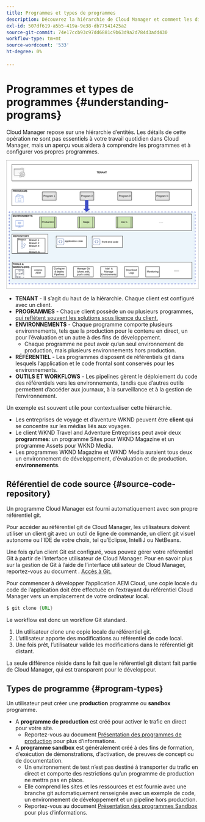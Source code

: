 ```yaml
---
title: Programmes et types de programmes
description: Découvrez la hiérarchie de Cloud Manager et comment les différents types de programmes s’intègrent dans sa structure et en quoi ils diffèrent.
exl-id: 507df619-a5b5-419a-9e38-db77541425a2
source-git-commit: 74e17ccb93c97dd6881c9b63d9a2d784d3add430
workflow-type: tm+mt
source-wordcount: '533'
ht-degree: 0%

---
```



# Programmes et types de programmes {#understanding-programs}

Cloud Manager repose sur une hiérarchie d’entités. Les détails de cette opération ne sont pas essentiels à votre travail quotidien dans Cloud Manager, mais un aperçu vous aidera à comprendre les programmes et à configurer vos propres programmes.

![Hiérarchie de Cloud Manager](assets/program-types1.png)

* **TENANT** - Il s’agit du haut de la hiérarchie. Chaque client est configuré avec un client.
* **PROGRAMMES** - Chaque client possède un ou plusieurs programmes, [qui reflètent souvent les solutions sous licence du client.](introduction-production-programs.md)
* **ENVIRONNEMENTS** - Chaque programme comporte plusieurs environnements, tels que la production pour le contenu en direct, un pour l’évaluation et un autre à des fins de développement.
   * Chaque programme ne peut avoir qu’un seul environnement de production, mais plusieurs environnements hors production.
* **RÉFÉRENTIEL** - Les programmes disposent de référentiels git dans lesquels l’application et le code frontal sont conservés pour les environnements.
* **OUTILS ET WORKFLOWS** - Les pipelines gèrent le déploiement du code des référentiels vers les environnements, tandis que d’autres outils permettent d’accéder aux journaux, à la surveillance et à la gestion de l’environnement.

Un exemple est souvent utile pour contextualiser cette hiérarchie.

* Les entreprises de voyage et d’aventure WKND peuvent être **client** qui se concentre sur les médias liés aux voyages.
* Le client WKND Travel and Adventure Entreprises peut avoir deux **programmes**: un programme Sites pour WKND Magazine et un programme Assets pour WKND Media.
* Les programmes WKND Magazine et WKND Media auraient tous deux un environnement de développement, d’évaluation et de production. **environnements**.

## Référentiel de code source {#source-code-repository}

Un programme Cloud Manager est fourni automatiquement avec son propre référentiel git.

Pour accéder au référentiel git de Cloud Manager, les utilisateurs doivent utiliser un client git avec un outil de ligne de commande, un client git visuel autonome ou l’IDE de votre choix, tel qu’Eclipse, IntelliJ ou NetBeans.

Une fois qu’un client Git est configuré, vous pouvez gérer votre référentiel Git à partir de l’interface utilisateur de Cloud Manager. Pour en savoir plus sur la gestion de Git à l’aide de l’interface utilisateur de Cloud Manager, reportez-vous au document . [Accès à Git.](/help/implementing/cloud-manager/managing-code/accessing-repos.md)

Pour commencer à développer l’application AEM Cloud, une copie locale du code de l’application doit être effectuée en l’extrayant du référentiel Cloud Manager vers un emplacement de votre ordinateur local.

```java
$ git clone {URL}
```

Le workflow est donc un workflow Git standard.

1. Un utilisateur clone une copie locale du référentiel git.
1. L’utilisateur apporte des modifications au référentiel de code local.
1. Une fois prêt, l’utilisateur valide les modifications dans le référentiel git distant.

La seule différence réside dans le fait que le référentiel git distant fait partie de Cloud Manager, qui est transparent pour le développeur.

## Types de programme {#program-types}

Un utilisateur peut créer une **production** programme ou **sandbox** programme.

* A **programme de production** est créé pour activer le trafic en direct pour votre site.
   * Reportez-vous au document [Présentation des programmes de production](/help/implementing/cloud-manager/getting-access-to-aem-in-cloud/introduction-production-programs.md) pour plus d’informations.
* A **programme sandbox** est généralement créé à des fins de formation, d’exécution de démonstrations, d’activation, de preuves de concept ou de documentation.
   * Un environnement de test n’est pas destiné à transporter du trafic en direct et comporte des restrictions qu’un programme de production ne mettra pas en place.
   * Elle comprend les sites et les ressources et est fournie avec une branche git automatiquement renseignée avec un exemple de code, un environnement de développement et un pipeline hors production.
   * Reportez-vous au document [Présentation des programmes Sandbox](/help/implementing/cloud-manager/getting-access-to-aem-in-cloud/introduction-sandbox-programs.md) pour plus d’informations.
